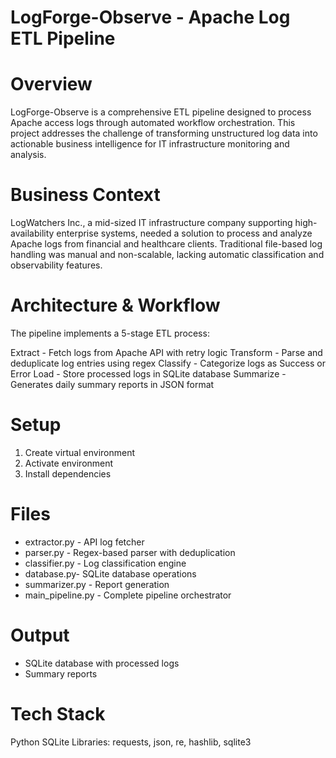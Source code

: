 # LogForge-Observe - Apache Log ETL Pipeline

# Overview
LogForge-Observe is a comprehensive ETL pipeline designed to process Apache access logs through automated workflow orchestration. This project addresses the challenge of transforming unstructured log data into actionable business intelligence for IT infrastructure monitoring and analysis.

# Business Context
LogWatchers Inc., a mid-sized IT infrastructure company supporting high-availability enterprise systems, needed a solution to process and analyze Apache logs from financial and healthcare clients. Traditional file-based log handling was manual and non-scalable, lacking automatic classification and observability features.

# Architecture & Workflow
The pipeline implements a 5-stage ETL process:

Extract - Fetch logs from Apache API with retry logic
Transform - Parse and deduplicate log entries using regex
Classify - Categorize logs as Success or Error
Load - Store processed logs in SQLite database
Summarize - Generates daily summary reports in JSON format

# Setup
1. Create virtual environment
2. Activate environment
3. Install dependencies

# Files
- extractor.py - API log fetcher
- parser.py - Regex-based parser with deduplication
- classifier.py - Log classification engine
- database.py- SQLite database operations
- summarizer.py - Report generation
- main_pipeline.py - Complete pipeline orchestrator

# Output
- SQLite database with processed logs
- Summary reports

# Tech Stack
Python
SQLite
Libraries: requests, json, re, hashlib, sqlite3
